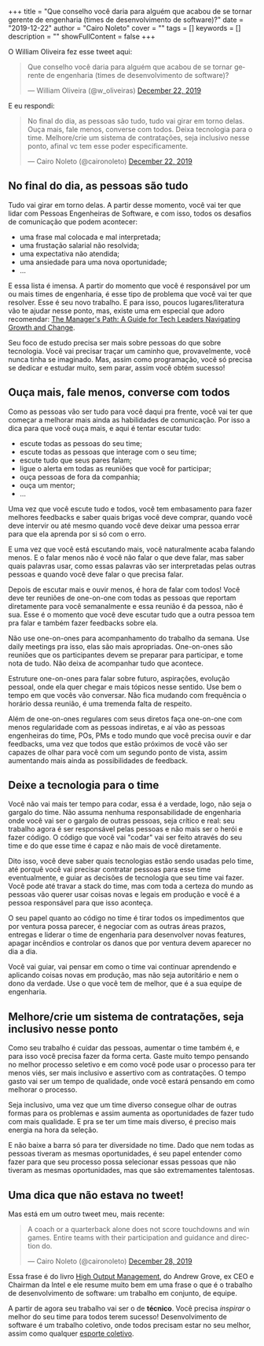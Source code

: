 +++
title = "Que conselho você daria para alguém que acabou de se tornar gerente de engenharia (times de desenvolvimento de software)?"
date = "2019-12-22"
author = "Cairo Noleto"
cover = ""
tags = []
keywords = []
description = ""
showFullContent = false
+++

O William Oliveira fez esse tweet aqui:

<blockquote class="twitter-tweet"><p lang="pt" dir="ltr">Que conselho você daria para alguém que acabou de se tornar gerente de engenharia (times de desenvolvimento de software)?</p>&mdash; William Oliveira (@w_oliveiras) <a href="https://twitter.com/w_oliveiras/status/1208863041334497281?ref_src=twsrc%5Etfw">December 22, 2019</a></blockquote> <script async src="https://platform.twitter.com/widgets.js" charset="utf-8"></script>

E eu respondi:

<blockquote class="twitter-tweet"><p lang="pt" dir="ltr">No final do dia, as pessoas são tudo, tudo vai girar em torno delas. Ouça mais, fale menos, converse com todos. Deixa tecnologia para o time. Melhore/crie um sistema de contratações, seja inclusivo nesse ponto, afinal vc tem esse poder especificamente.</p>&mdash; Cairo Noleto (@caironoleto) <a href="https://twitter.com/caironoleto/status/1208894250647261185?ref_src=twsrc%5Etfw">December 22, 2019</a></blockquote> <script async src="https://platform.twitter.com/widgets.js" charset="utf-8"></script>

## No final do dia, as pessoas são tudo

Tudo vai girar em torno delas. A partir desse momento, você vai ter que lidar com Pessoas Engenheiras de Software, e com isso, todos os desafios de comunicação que podem acontecer:

- uma frase mal colocada e mal interpretada;
- uma frustação salarial não resolvida;
- uma expectativa não atendida;
- uma ansiedade para uma nova oportunidade;
- ...

E essa lista é imensa. A partir do momento que você é responsável por um ou mais times de engenharia, é esse tipo de problema que você vai ter que resolver. Esse é seu novo trabalho. E para isso, poucos lugares/literatura vão te ajudar nesse ponto, mas, existe uma em especial que adoro recomendar: [The Manager's Path: A Guide for Tech Leaders Navigating Growth and Change](https://www.amazon.com/Managers-Path-Leaders-Navigating-Growth/dp/1491973897).

Seu foco de estudo precisa ser mais sobre pessoas do que sobre tecnologia. Você vai precisar traçar um caminho que, provavelmente, você nunca tinha se imaginado. Mas, assim como programação, você só precisa se dedicar e estudar muito, sem parar, assim você obtém sucesso!

## Ouça mais, fale menos, converse com todos

Como as pessoas vão ser tudo para você daqui pra frente, você vai ter que começar a melhorar mais ainda as habilidades de comunicação. Por isso a dica para que você ouça mais, e aqui é tentar escutar tudo:

- escute todas as pessoas do seu time;
- escute todas as pessoas que interage com o seu time;
- escute tudo que seus pares falam;
- ligue o alerta em todas as reuniões que você for participar;
- ouça pessoas de fora da companhia;
- ouça um mentor;
- ...

Uma vez que você escute tudo e todos, você tem embasamento para fazer melhores feedbacks e saber quais brigas você deve comprar, quando você deve intervir ou até mesmo quando você deve deixar uma pessoa errar para que ela aprenda por si só com o erro.

E uma vez que você está escutando mais, você naturalmente acaba falando menos. E o falar menos não é você não falar o que deve falar, mas saber quais palavras usar, como essas palavras vão ser interpretadas pelas outras pessoas e quando você deve falar o que precisa falar.

Depois de escutar mais e ouvir menos, é hora de falar com todos! Você deve ter reuniões de one-on-one com todas as pessoas que reportam diretamente para você semanalmente e essa reunião é da pessoa, não é sua. Esse é o momento que você deve escutar tudo que a outra pessoa tem pra falar e também fazer feedbacks sobre ela.

Não use one-on-ones para acompanhamento do trabalho da semana. Use daily meetings pra isso, elas são mais apropriadas. One-on-ones são reuniões que os participantes devem se preparar para participar, e tome nota de tudo. Não deixa de acompanhar tudo que acontece.

Estruture one-on-ones para falar sobre futuro, aspirações, evolução pessoal, onde ela quer chegar e mais tópicos nesse sentido. Use bem o tempo em que vocês vão conversar. Não fica mudando com frequência o horário dessa reunião, é uma tremenda falta de respeito.

Além de one-on-ones regulares com seus diretos faça one-on-one com menos regularidade com as pessoas indiretas, e aí vão as pessoas engenheiras do time, POs, PMs e todo mundo que você precisa ouvir e dar feedbacks, uma vez que todos que estão próximos de você vão ser capazes de olhar para você com um segundo ponto de vista, assim aumentando mais ainda as possibilidades de feedback.

## Deixe a tecnologia para o time

Você não vai mais ter tempo para codar, essa é a verdade, logo, não seja o gargalo do time. Não assuma nenhuma responsabilidade de engenharia onde você vai ser o gargalo de outras pessoas, seja crítico e real: seu trabalho agora é ser responsável pelas pessoas e não mais ser o herói e fazer código. O código que você vai "codar" vai ser feito através do seu time e do que esse time é capaz e não mais de você diretamente.

Dito isso, você deve saber quais tecnologias estão sendo usadas pelo time, até porquê você vai precisar contratar pessoas para esse time eventualmente, e guiar as decisões de tecnologia que seu time vai fazer. Você pode até travar a stack do time, mas com toda a certeza do mundo as pessoas vão querer usar coisas novas e legais em produção e você é a pessoa responsável para que isso aconteça.

O seu papel quanto ao código no time é tirar todos os impedimentos que por ventura possa parecer, é negociar com as outras áreas prazos, entregas e liderar o time de engenharia para desenvolver novas features, apagar incêndios e controlar os danos que por ventura devem aparecer no dia a dia.

Você vai guiar, vai pensar em como o time vai continuar aprendendo e aplicando coisas novas em produção, mas não seja autoritário e nem o dono da verdade. Use o que você tem de melhor, que é a sua equipe de engenharia.

## Melhore/crie um sistema de contratações, seja inclusivo nesse ponto

Como seu trabalho é cuidar das pessoas, aumentar o time também é, e para isso você precisa fazer da forma certa. Gaste muito tempo pensando no melhor processo seletivo e em como você pode usar o processo para ter menos viés, ser mais inclusivo e assertivo com as contratações. O tempo gasto vai ser um tempo de qualidade, onde você estará pensando em como melhorar o processo.

Seja inclusivo, uma vez que um time diverso consegue olhar de outras formas para os problemas e assim aumenta as oportunidades de fazer tudo com mais qualidade. E pra se ter um time mais diverso, é preciso mais energia na hora da seleção.

E não baixe a barra só para ter diversidade no time. Dado que nem todas as pessoas tiveram as mesmas oportunidades, é seu papel entender como fazer para que seu processo possa selecionar essas pessoas que não tiveram as mesmas oportunidades, mas que são extremamentes talentosas.

## Uma dica que não estava no tweet!

Mas está em um outro tweet meu, mais recente:

<blockquote class="twitter-tweet"><p lang="en" dir="ltr">A coach or a quarterback alone does not score touchdowns and win games. Entire teams with their participation and guidance and direction do.</p>&mdash; Cairo Noleto (@caironoleto) <a href="https://twitter.com/caironoleto/status/1211000805882519552?ref_src=twsrc%5Etfw">December 28, 2019</a></blockquote> <script async src="https://platform.twitter.com/widgets.js" charset="utf-8"></script>

Essa frase é do livro [High Output Management](https://www.amazon.com.br/Output-Management-English-Andrew-Grove-ebook/dp/B015VACHOK/ref=asc_df_B015VACHOK/?tag=googleshopp00-20&linkCode=df0&hvadid=379725685153&hvpos=1o2&hvnetw=g&hvrand=16566403399515502424&hvpone=&hvptwo=&hvqmt=&hvdev=c&hvdvcmdl=&hvlocint=&hvlocphy=1001629&hvtargid=pla-1004441367512&psc=1), do Andrew Grove, ex CEO e Chairman da Intel e ele resume muito bem em uma frase o que é o trabalho de desenvolvimento de software: um trabalho em conjunto, de equipe.

A partir de agora seu trabalho vai ser o de **técnico**. Você precisa _inspirar_ o melhor do seu time para todos terem sucesso! Desenvolvimento de software é um trabalho coletivo, onde todos precisam estar no seu melhor, assim como qualquer [esporte coletivo](https://www.linkedin.com/pulse/desenvolvimento-de-software-%C3%A9-um-esporte-coletivo-jo%C3%A3o-daniel-duarte/).
